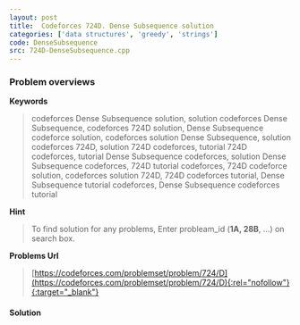 ```yaml
---
layout: post
title:  Codeforces 724D. Dense Subsequence solution
categories: ['data structures', 'greedy', 'strings']
code: DenseSubsequence
src: 724D-DenseSubsequence.cpp
---
```

### **Problem overviews**

**Keywords**
> codeforces Dense Subsequence solution, solution codeforces Dense Subsequence, codeforces 724D solution, Dense Subsequence codeforce solution, codeforces solution Dense Subsequence, solution codeforces 724D, solution 724D codeforces, tutorial 724D codeforces, tutorial Dense Subsequence codeforces, solution Dense Subsequence codeforces, 724D tutorial codeforces, 724D codeforce solution, codeforces solution 724D, 724D codeforces tutorial, Dense Subsequence tutorial codeforces, Dense Subsequence codeforces tutorial

**Hint**
> To find solution for any problems, Enter probleam_id (**1A, 28B**, ...) on search box. 

**Problems Url**
> [https://codeforces.com/problemset/problem/724/D](https://codeforces.com/problemset/problem/724/D){:rel="nofollow"}{:target="_blank"}

#### **Solution**



